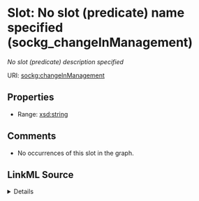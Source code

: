

# Slot: No slot (predicate) name specified (sockg_changeInManagement)


_No slot (predicate) description specified_







URI: [sockg:changeInManagement](https://idir.uta.edu/sockg-ontology/docs/changeInManagement)



<!-- no inheritance hierarchy -->








## Properties

* Range: [xsd:string](http://www.w3.org/2001/XMLSchema#string)





## Comments

* No occurrences of this slot in the graph.



## LinkML Source

<details>

```yaml
name: sockg_changeInManagement
description: No slot (predicate) description specified
title: No slot (predicate) name specified
comments:
- No occurrences of this slot in the graph.
from_schema: soc-kg
rank: 1000
domain: sockg_ExperimentalUnit
slot_uri: sockg:changeInManagement
alias: sockg_changeInManagement
range: string

```
</details>